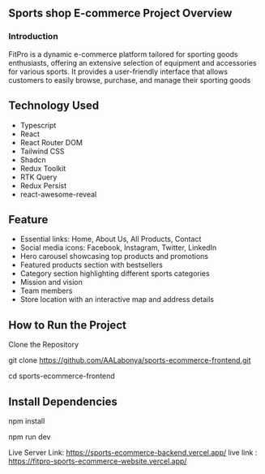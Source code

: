 ## Sports shop E-commerce Project Overview

### Introduction

FitPro is a dynamic e-commerce platform tailored for sporting goods enthusiasts, offering an extensive selection of equipment and accessories for various sports. It provides a user-friendly interface that allows customers to easily browse, purchase, and manage their sporting goods

## Technology Used

- Typescript
- React
- React Router DOM
- Tailwind CSS
- Shadcn
- Redux Toolkit
- RTK Query
- Redux Persist
- react-awesome-reveal

## Feature

- Essential links: Home, About Us, All Products, Contact
- Social media icons: Facebook, Instagram, Twitter, LinkedIn
- Hero carousel showcasing top products and promotions
- Featured products section with bestsellers
- Category section highlighting different sports categories
- Mission and vision
- Team members
- Store location with an interactive map and address details

## How to Run the Project

Clone the Repository

git clone https://github.com/AALabonya/sports-ecommerce-frontend.git

cd sports-ecommerce-frontend

## Install Dependencies

npm install

npm run dev

Live Server Link: https://sports-ecommerce-backend.vercel.app/
live link : https://fitpro-sports-ecommerce-website.vercel.app/
